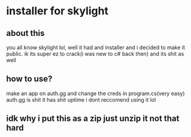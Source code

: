# installer for skylight
## about this
you all know skylight lol, well it had and installer and i decided to make it public. 
ik its super ez to crack(i was new to c# back then) and its shit as well
## how to use?
make an app on auth.gg and change the creds in program.cs(very easy)
auth.gg is shit it has shit uptime i dont reccomend using it lol
## idk why i put this as a zip just unzip it not that hard
